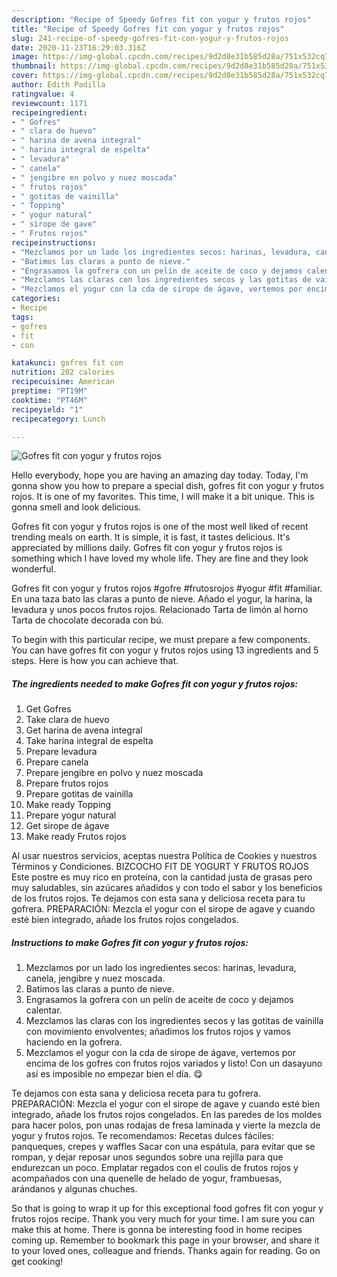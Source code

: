 ```yaml
---
description: "Recipe of Speedy Gofres fit con yogur y frutos rojos"
title: "Recipe of Speedy Gofres fit con yogur y frutos rojos"
slug: 241-recipe-of-speedy-gofres-fit-con-yogur-y-frutos-rojos
date: 2020-11-23T16:29:03.316Z
image: https://img-global.cpcdn.com/recipes/9d2d8e31b585d28a/751x532cq70/gofres-fit-con-yogur-y-frutos-rojos-foto-principal.jpg
thumbnail: https://img-global.cpcdn.com/recipes/9d2d8e31b585d28a/751x532cq70/gofres-fit-con-yogur-y-frutos-rojos-foto-principal.jpg
cover: https://img-global.cpcdn.com/recipes/9d2d8e31b585d28a/751x532cq70/gofres-fit-con-yogur-y-frutos-rojos-foto-principal.jpg
author: Edith Padilla
ratingvalue: 4
reviewcount: 1171
recipeingredient:
- " Gofres"
- " clara de huevo"
- " harina de avena integral"
- " harina integral de espelta"
- " levadura"
- " canela"
- " jengibre en polvo y nuez moscada"
- " frutos rojos"
- " gotitas de vainilla"
- " Topping"
- " yogur natural"
- " sirope de gave"
- " Frutos rojos"
recipeinstructions:
- "Mezclamos por un lado los ingredientes secos: harinas, levadura, canela, jengibre y nuez moscada."
- "Batimos las claras a punto de nieve."
- "Engrasamos la gofrera con un pelín de aceite de coco y dejamos calentar."
- "Mezclamos las claras con los ingredientes secos y las gotitas de vainilla con movimiento envolventes; añadimos los frutos rojos y vamos haciendo en la gofrera."
- "Mezclamos el yogur con la cda de sirope de ágave, vertemos por encima de los gofres con frutos rojos variados y listo! Con un dasayuno así es imposible no empezar bien el día. 😋"
categories:
- Recipe
tags:
- gofres
- fit
- con

katakunci: gofres fit con 
nutrition: 202 calories
recipecuisine: American
preptime: "PT19M"
cooktime: "PT46M"
recipeyield: "1"
recipecategory: Lunch

---
```



![Gofres fit con yogur y frutos rojos](https://img-global.cpcdn.com/recipes/9d2d8e31b585d28a/751x532cq70/gofres-fit-con-yogur-y-frutos-rojos-foto-principal.jpg)

Hello everybody, hope you are having an amazing day today. Today, I'm gonna show you how to prepare a special dish, gofres fit con yogur y frutos rojos. It is one of my favorites. This time, I will make it a bit unique. This is gonna smell and look delicious.

Gofres fit con yogur y frutos rojos is one of the most well liked of recent trending meals on earth. It is simple, it is fast, it tastes delicious. It's appreciated by millions daily. Gofres fit con yogur y frutos rojos is something which I have loved my whole life. They are fine and they look wonderful.

Gofres fit con yogur y frutos rojos #gofre #frutosrojos #yogur #fit #familiar. En una taza bato las claras a punto de nieve. Añado el yogur, la harina, la levadura y unos pocos frutos rojos. Relacionado Tarta de limón al horno Tarta de chocolate decorada con bú.


To begin with this particular recipe, we must prepare a few components. You can have gofres fit con yogur y frutos rojos using 13 ingredients and 5 steps. Here is how you can achieve that.

<!--inarticleads1-->

##### The ingredients needed to make Gofres fit con yogur y frutos rojos:

1. Get  Gofres
1. Take  clara de huevo
1. Get  harina de avena integral
1. Take  harina integral de espelta
1. Prepare  levadura
1. Prepare  canela
1. Prepare  jengibre en polvo y nuez moscada
1. Prepare  frutos rojos
1. Prepare  gotitas de vainilla
1. Make ready  Topping
1. Prepare  yogur natural
1. Get  sirope de ágave
1. Make ready  Frutos rojos


Al usar nuestros servicios, aceptas nuestra Política de Cookies y nuestros Términos y Condiciones. BIZCOCHO FIT DE YOGURT Y FRUTOS ROJOS Este postre es muy rico en proteína, con la cantidad justa de grasas pero muy saludables, sin azúcares añadidos y con todo el sabor y los beneficios de los frutos rojos. Te dejamos con esta sana y deliciosa receta para tu gofrera. PREPARACIÓN: Mezcla el yogur con el sirope de agave y cuando esté bien integrado, añade los frutos rojos congelados. 

<!--inarticleads2-->

##### Instructions to make Gofres fit con yogur y frutos rojos:

1. Mezclamos por un lado los ingredientes secos: harinas, levadura, canela, jengibre y nuez moscada.
1. Batimos las claras a punto de nieve.
1. Engrasamos la gofrera con un pelín de aceite de coco y dejamos calentar.
1. Mezclamos las claras con los ingredientes secos y las gotitas de vainilla con movimiento envolventes; añadimos los frutos rojos y vamos haciendo en la gofrera.
1. Mezclamos el yogur con la cda de sirope de ágave, vertemos por encima de los gofres con frutos rojos variados y listo! Con un dasayuno así es imposible no empezar bien el día. 😋


Te dejamos con esta sana y deliciosa receta para tu gofrera. PREPARACIÓN: Mezcla el yogur con el sirope de agave y cuando esté bien integrado, añade los frutos rojos congelados. En las paredes de los moldes para hacer polos, pon unas rodajas de fresa laminada y vierte la mezcla de yogur y frutos rojos. Te recomendamos: Recetas dulces fáciles: panqueques, crepes y waffles Sacar con una espátula, para evitar que se rompan, y dejar reposar unos segundos sobre una rejilla para que endurezcan un poco. Emplatar regados con el coulis de frutos rojos y acompañados con una quenelle de helado de yogur, frambuesas, arándanos y algunas chuches. 

So that is going to wrap it up for this exceptional food gofres fit con yogur y frutos rojos recipe. Thank you very much for your time. I am sure you can make this at home. There is gonna be interesting food in home recipes coming up. Remember to bookmark this page in your browser, and share it to your loved ones, colleague and friends. Thanks again for reading. Go on get cooking!
